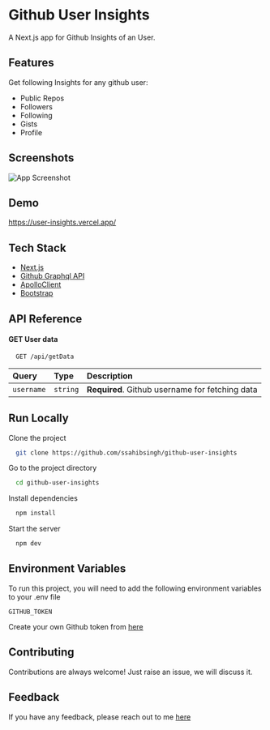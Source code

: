 
# Github User Insights

A Next.js app for Github Insights of an User.


## Features

Get following Insights for any github user: 

- Public Repos
- Followers
- Following
- Gists
- Profile
## Screenshots

![App Screenshot](https://user-insights.vercel.app/preview.webp)


## Demo

https://user-insights.vercel.app/



## Tech Stack

- [Next.js](https://nextjs.org/)
- [Github Graphql API](https://docs.github.com/en/graphql)
- [ApolloClient](https://www.apollographql.com/)
- [Bootstrap](https://getbootstrap.com/docs/5.3/getting-started/introduction/)




## API Reference

#### GET User data

```http
  GET /api/getData
```

| Query | Type     | Description                |
| :-------- | :------- | :------------------------- |
| `username` | `string` | **Required**. Github username for fetching data |



## Run Locally

Clone the project

```bash
  git clone https://github.com/ssahibsingh/github-user-insights
```

Go to the project directory

```bash
  cd github-user-insights
```

Install dependencies

```bash
  npm install
```

Start the server

```bash
  npm dev
```


## Environment Variables

To run this project, you will need to add the following environment variables to your .env file

`GITHUB_TOKEN`

Create your own Github token from [here](https://github.com/settings/tokens)


## Contributing

Contributions are always welcome! Just raise an issue, we will discuss it.


## Feedback

If you have any feedback, please reach out to me [here](https://ssahibsingh.github.io/#contact)
